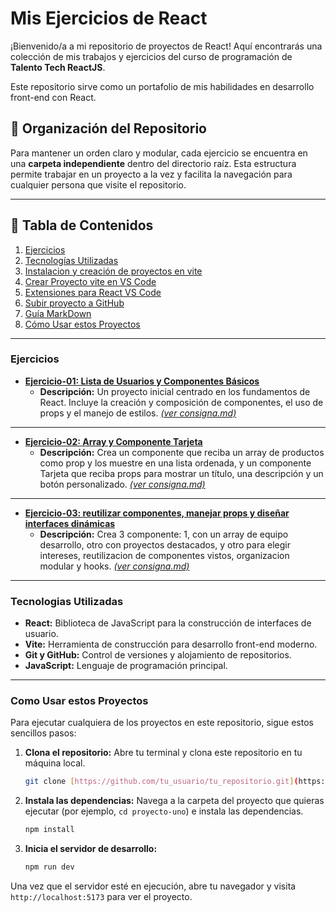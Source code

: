 # Mis Ejercicios de React

¡Bienvenido/a a mi repositorio de proyectos de React! Aquí encontrarás una colección de mis trabajos y ejercicios del curso de programación de **Talento Tech ReactJS**.

Este repositorio sirve como un portafolio de mis habilidades en desarrollo front-end con React.

## 📁 Organización del Repositorio

Para mantener un orden claro y modular, cada ejercicio se encuentra en una **carpeta independiente** dentro del directorio raíz. Esta estructura permite trabajar en un proyecto a la vez y facilita la navegación para cualquier persona que visite el repositorio.

---

## 📝 Tabla de Contenidos

1.  [Ejercicios](#ejercicios)
2.  [Tecnologías Utilizadas](#tecnologias-utilizadas)
3.  [Instalacion y creación de proyectos en vite](https://github.com/Mirtyta/Mis_Proyectos_React/blob/main/Instalacion-y-creacion-de-proyectos-en-vite.md)
4.  [Crear Proyecto vite en VS Code](https://github.com/Mirtyta/Mis_Proyectos_React/blob/main/crear-proyecto-vite-desde-vscode.md)
5.  [Extensiones para React VS Code](https://github.com/Mirtyta/Mis_Proyectos_React/blob/main/extensiones-para-vscode.md)
6.  [Subir proyecto a GitHub](https://github.com/Mirtyta/Mis_Proyectos_React/blob/main/subir-proyecto-a-github.md)
7.  [Guía MarkDown](https://github.com/Mirtyta/Mis_Proyectos_React/blob/main/guia-md.md)
8.  [Cómo Usar estos Proyectos](#como-usar-estos-proyectos)

---

### Ejercicios

* **[Ejercicio-01: Lista de Usuarios y Componentes Básicos](https://github.com/Mirtyta/Mis_Proyectos_React/tree/main/Ejercicio-01)**
    * **Descripción:** Un proyecto inicial centrado en los fundamentos de React. Incluye la creación y composición de componentes, el uso de props y el manejo de estilos. *[(ver consigna.md)](https://github.com/Mirtyta/Mis_Proyectos_React/tree/main/Ejercicio-01/Consigna.md)*

---
* **[Ejercicio-02: Array y Componente Tarjeta](https://github.com/Mirtyta/Mis_Proyectos_React/tree/main/Ejercicio-02)**
    * **Descripción:** Crea un componente que reciba un array de productos como prop y los muestre en una lista ordenada, y un componente Tarjeta que reciba props para mostrar un título, una descripción y un botón personalizado. *[(ver consigna.md)](https://github.com/Mirtyta/Mis_Proyectos_React/tree/main/Ejercicio-02/consigna.md)*


---
* **[Ejercicio-03: reutilizar componentes, manejar props y diseñar interfaces dinámicas](https://github.com/Mirtyta/Mis_Proyectos_React/tree/main/Ejercicio-03/Ejercicio-03)**
    * **Descripción:** Crea 3 componente: 1, con un array de equipo desarrollo, otro con proyectos destacados, y otro para elegir intereses, reutilizacion de componentes vistos, organizacion modular y hooks. *[(ver consigna.md)](https://github.com/Mirtyta/Mis_Proyectos_React/tree/main/Ejercicio-03/Ejercicio-03consigna.md)*


---
### Tecnologias Utilizadas

* **React:** Biblioteca de JavaScript para la construcción de interfaces de usuario.
* **Vite:** Herramienta de construcción para desarrollo front-end moderno.
* **Git y GitHub:** Control de versiones y alojamiento de repositorios.
* **JavaScript:** Lenguaje de programación principal.

---

### Como Usar estos Proyectos  

Para ejecutar cualquiera de los proyectos en este repositorio, sigue estos sencillos pasos:

1.  **Clona el repositorio:** Abre tu terminal y clona este repositorio en tu máquina local.
    ```bash
    git clone [https://github.com/tu_usuario/tu_repositorio.git](https://github.com/tu_usuario/tu_repositorio.git)
    ```
2.  **Instala las dependencias:** Navega a la carpeta del proyecto que quieras ejecutar (por ejemplo, `cd proyecto-uno`) e instala las dependencias.
    ```bash
    npm install
    ```
3.  **Inicia el servidor de desarrollo:**
    ```bash
    npm run dev
    ```
Una vez que el servidor esté en ejecución, abre tu navegador y visita `http://localhost:5173` para ver el proyecto.